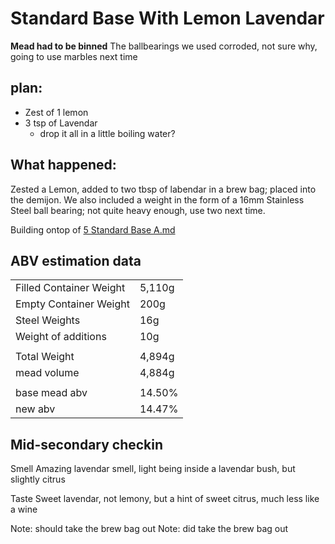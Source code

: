 # Standard Base With Lemon Lavendar

**Mead had to be binned** The ballbearings we used corroded, not sure why, going to use marbles next time

## plan:

- Zest of 1 lemon
- 3 tsp of Lavendar
    - drop it all in a little boiling water?

## What happened:

Zested a Lemon, added to two tbsp of labendar in a brew bag; placed into the demijon.
We also included a weight in the form of a 16mm Stainless Steel ball bearing;
not quite heavy enough, use two next time.

Building ontop of <a href="Recipe%20List/5_Standard_Base_A.md"> 5 Standard Base A.md</a>

## ABV estimation data

|                         |        |
|-------------------------|--------|
| Filled Container Weight | 5,110g | 
| Empty Container Weight  | 200g   | 
| Steel Weights           | 16g    | 
| Weight of additions     | 10g    | 
|                         |        |
| Total Weight            | 4,894g | 
| mead volume             | 4,884g | 
|                         |        |
| base mead abv           | 14.50% |
| new abv                 | 14.47% | 

## Mid-secondary checkin
Smell
Amazing lavendar smell, light being inside a lavendar bush, but slightly citrus

Taste 
Sweet lavendar, not lemony, but a hint of sweet citrus, much less like a wine

Note: should take the brew bag out
Note: did take the brew bag out
